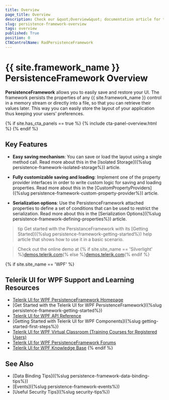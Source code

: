 ```yaml
---
title: Overview
page_title: Overview
description: Check our &quot;Overview&quot; documentation article for the RadPersistenceFramework {{ site.framework_name }} control.
slug: persistence-framework-overview
tags: overview
published: True
position: 0
CTAControlName: RadPersistenceFramework
---
```


# {{ site.framework_name }} PersistenceFramework Overview

__PersistenceFramework__ allows you to easily save and restore your UI. The framework persists the properties of any {{ site.framework_name }} control in a memory stream or directly into a file, so that you can retrieve their values later. This way you can easily store the layout of your application thus keeping your users' preferences.

{% if site.has_cta_panels == true %}
{% include cta-panel-overview.html %}
{% endif %}

## Key Features

* __Easy saving mechanism__: You can save or load the layout using a single method call. Read more about this in the [Isolated Storage]({%slug persistence-framework-isolated-storage%}) article.

* __Fully customizable saving and loading__: Implement one of the property provider interfaces in order to write custom logic for saving and loading properties. Read more about this in the [CustomPropertyProviders]({%slug persistence-framework-custom-property-provider%}) article.  

* __Serialization options__: Use the PersistenceFramework attached properties to define a set of conditions that can be used to restrict the serialization. Read more about this in the [Serialization Options]({%slug persistence-framework-defining-properties%}) article.

>tip Get started with the PersistanceFramework with its [Getting Started]({%slug persistence-framework-getting-started%}) help article that shows how to use it in a basic scenario.

> Check out the online demo at {% if site.site_name == 'Silverlight' %}[demos.telerik.com](https://demos.telerik.com/silverlight/#PersistenceFramework/FirstLook){% else %}[demos.telerik.com](https://demos.telerik.com/wpf/){% endif %}

{% if site.site_name == 'WPF' %}
## Telerik UI for WPF Support and Learning Resources

* [Telerik UI for WPF PersistenceFramework Homepage](https://www.telerik.com/products/wpf/persistenceframework.aspx)
* [Get Started with the Telerik UI for WPF PersistenceFramework]({%slug persistence-framework-getting-started%})
* [Telerik UI for WPF API Reference](https://docs.telerik.com/devtools/wpf/api/)
* [Getting Started with Telerik UI for WPF Components]({%slug getting-started-first-steps%})
* [Telerik UI for WPF Virtual Classroom (Training Courses for Registered Users)](https://learn.telerik.com/learn/course/external/view/elearning/16/telerik-ui-for-wpf) 
* [Telerik UI for WPF PersistenceFramework Forums](https://www.telerik.com/forums/wpf)
* [Telerik UI for WPF Knowledge Base](https://docs.telerik.com/devtools/wpf/knowledge-base)
{% endif %}

## See Also
* [Data Binding Tips]({%slug persistence-framework-data-binding-tips%})
* [Events]({%slug persistence-framework-events%})
* [Useful Security Tips]({%slug security-tips%})
